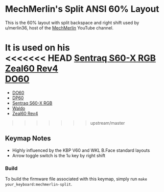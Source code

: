 MechMerlin's Split ANSI 60% Layout
======================

This is the 60% layout with split backspace and right shift used by u/merlin36, 
host of the [MechMerlin](www.youtube.com/mechmerlin) YouTube channel.

It is used on his   
<<<<<<< HEAD
[Sentraq S60-X RGB](https://github.com/qmk/qmk_firmware/tree/master/keyboards/s60_x)   
[Zeal60 Rev4](https://github.com/qmk/qmk_firmware/tree/master/keyboards/zeal60)  
[DO60](https://github.com/qmk/qmk_firmware/tree/master/keyboards/do60)   
=======
  
* [DO60](https://github.com/qmk/qmk_firmware/tree/master/keyboards/do60)
* [DP60](https://github.com/qmk/qmk_firmware/tree/master/keyboards/dp60)
* [Sentraq S60-X RGB](https://github.com/qmk/qmk_firmware/tree/master/keyboards/s60_x)
* [Waldo](https://github.com/qmk/qmk_firmware/tree/master/keyboards/waldo)
* [Zeal60 Rev4](https://github.com/qmk/qmk_firmware/tree/master/keyboards/zeal60)  
>>>>>>> upstream/master

## Keymap Notes
- Highly influenced by the KBP V60 and WKL B.Face standard layouts
- Arrow toggle switch is the 1u key by right shift

### Build
To build the firmware file associated with this keymap, simply run `make your_keyboard:mechmerlin-split`.
